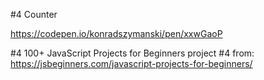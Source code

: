 #4 Counter

https://codepen.io/konradszymanski/pen/xxwGaoP


#4 100+ JavaScript Projects for Beginners
project #4 from:
https://jsbeginners.com/javascript-projects-for-beginners/
